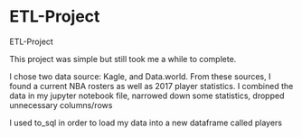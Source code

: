 # ETL-Project
ETL-Project

This project was simple but still took me a while to complete.

I chose two data source: Kagle, and Data.world. From these sources, I found a current NBA rosters as well as 2017 player statistics.
I combined the data in my jupyter notebook file, narrowed down some statistics, dropped unnecessary columns/rows

I used to_sql in order to load my data into a new dataframe called players